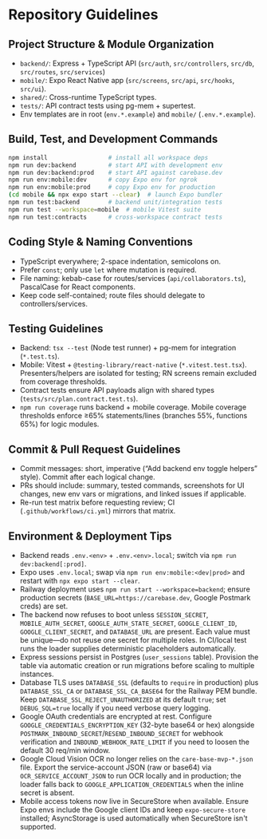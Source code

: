 # Repository Guidelines

## Project Structure & Module Organization
- `backend/`: Express + TypeScript API (`src/auth`, `src/controllers`, `src/db`, `src/routes`, `src/services`)
- `mobile/`: Expo React Native app (`src/screens`, `src/api`, `src/hooks`, `src/ui`).
- `shared/`: Cross-runtime TypeScript types.
- `tests/`: API contract tests using pg-mem + supertest.
- Env templates are in root (`env.*.example`) and `mobile/` (`.env.*.example`).

## Build, Test, and Development Commands
```bash
npm install                 # install all workspace deps
npm run dev:backend         # start API with development env
npm run dev:backend:prod    # start API against carebase.dev
npm run env:mobile:dev      # copy Expo env for ngrok
npm run env:mobile:prod     # copy Expo env for production
(cd mobile && npx expo start --clear)  # launch Expo bundler
npm run test:backend        # backend unit/integration tests
npm run test --workspace=mobile  # mobile Vitest suite
npm run test:contracts      # cross-workspace contract tests
```

## Coding Style & Naming Conventions
- TypeScript everywhere; 2-space indentation, semicolons on.
- Prefer `const`; only use `let` where mutation is required.
- File naming: kebab-case for routes/services (`api/collaborators.ts`), PascalCase for React components.
- Keep code self-contained; route files should delegate to controllers/services.

## Testing Guidelines
- Backend: `tsx --test` (Node test runner) + pg-mem for integration (`*.test.ts`).
- Mobile: Vitest + `@testing-library/react-native` (`*.vitest.test.tsx`). Presenters/helpers are isolated for testing; RN screens remain excluded from coverage thresholds.
- Contract tests ensure API payloads align with shared types (`tests/src/plan.contract.test.ts`).
- `npm run coverage` runs backend + mobile coverage. Mobile coverage thresholds enforce ≥65% statements/lines (branches 55%, functions 65%) for logic modules.

## Commit & Pull Request Guidelines
- Commit messages: short, imperative (“Add backend env toggle helpers” style). Commit after each logical change.
- PRs should include: summary, tested commands, screenshots for UI changes, new env vars or migrations, and linked issues if applicable.
- Re-run test matrix before requesting review; CI (`.github/workflows/ci.yml`) mirrors that matrix.

## Environment & Deployment Tips
- Backend reads `.env.<env>` + `.env.<env>.local`; switch via `npm run dev:backend[:prod]`.
- Expo uses `.env.local`; swap via `npm run env:mobile:<dev|prod>` and restart with `npx expo start --clear`.
- Railway deployment uses `npm run start --workspace=backend`; ensure production secrets (`BASE_URL=https://carebase.dev`, Google Postmark creds) are set.
- The backend now refuses to boot unless `SESSION_SECRET`, `MOBILE_AUTH_SECRET`, `GOOGLE_AUTH_STATE_SECRET`, `GOOGLE_CLIENT_ID`, `GOOGLE_CLIENT_SECRET`, and `DATABASE_URL` are present. Each value must be unique—do not reuse one secret for multiple roles. In CI/local test runs the loader supplies deterministic placeholders automatically.
- Express sessions persist in Postgres (`user_sessions` table). Provision the table via automatic creation or run migrations before scaling to multiple instances.
- Database TLS uses `DATABASE_SSL` (defaults to `require` in production) plus `DATABASE_SSL_CA` or `DATABASE_SSL_CA_BASE64` for the Railway PEM bundle. Keep `DATABASE_SSL_REJECT_UNAUTHORIZED` at its default `true`; set `DEBUG_SQL=true` locally if you need verbose query logging.
- Google OAuth credentials are encrypted at rest. Configure `GOOGLE_CREDENTIALS_ENCRYPTION_KEY` (32-byte base64 or hex) alongside `POSTMARK_INBOUND_SECRET`/`RESEND_INBOUND_SECRET` for webhook verification and `INBOUND_WEBHOOK_RATE_LIMIT` if you need to loosen the default 30 req/min window.
- Google Cloud Vision OCR no longer relies on the `care-base-mvp-*.json` file. Export the service-account JSON (raw or base64) via `OCR_SERVICE_ACCOUNT_JSON` to run OCR locally and in production; the loader falls back to `GOOGLE_APPLICATION_CREDENTIALS` when the inline secret is absent.
- Mobile access tokens now live in SecureStore when available. Ensure Expo envs include the Google client IDs and keep `expo-secure-store` installed; AsyncStorage is used automatically when SecureStore isn't supported.
